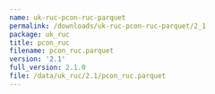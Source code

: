 ```yaml
---
name: uk-ruc-pcon-ruc-parquet
permalink: /downloads/uk-ruc-pcon-ruc-parquet/2_1
package: uk_ruc
title: pcon_ruc
filename: pcon_ruc.parquet
version: '2.1'
full_version: 2.1.0
file: /data/uk_ruc/2.1/pcon_ruc.parquet
---
```

